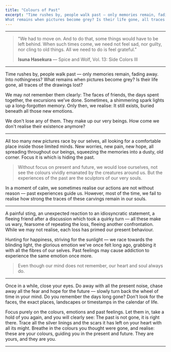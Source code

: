 ```yaml
---
title: "Colours of Past"
excerpt: "Time rushes by, people walk past — only memories remain, fading away. Into nothingness?
What remains when pictures become grey? Is their life gone, all traces of the drawings lost?"
---
```


---
> "We had to move on. And to do that, some things would have to be left behind.
> When such times come, we need not feel sad, nor guilty, nor cling to old things.
> All we need to do is feel grateful."
> <footer><strong>Isuna Hasekura </strong> &mdash; Spice and Wolf, Vol. 13: Side Colors III</footer>

---

Time rushes by, people walk past — only memories remain, fading away. Into nothingness?
What remains when pictures become grey? Is their life gone, all traces of the drawings lost? 

We may not remember them clearly: The faces of friends, the days spent together, the excursions we've done.
Sometimes, a shimmering spark lights up a long-forgotten memory. Only then, we realise: It still exists, buried beneath all those new emotions. 

We don't lose any of them. They make up our very beings. How come we don't realise their existence anymore? 

---

All too many new pictures race by our selves, all looking for a comfortable place inside those limited minds.
New worries, new pain, new hope, all spreading throughout our beings, squeezing the memories into a dusty, old corner.
Focus it is which is hiding the past. 

> Without focus on present and future, we would lose ourselves, not see the colours vividly emanated by the creatures around us.
> But the experiences of the past are the sculptors of our very souls. 

In a moment of calm, we sometimes realise our actions are not without reason — past experiences guide us.
However, most of the time, we fail to realise how strong the traces of these carvings remain in our souls.

---

A painful sting, an unexpected reaction to an idiosyncratic statement, a fleeing friend after a discussion which took a quirky turn —
all these make us wary, fearsome of repeating the loss, fleeing another confrontation.
While we may not realise, each loss has primed our present behaviour. 

Hunting for happiness, striving for the sunlight — we race towards the blinding light, the glorious emotion we've once felt long ago,
grabbing it with all the fibres of our selves. Past feelings may cause addiction to experience the same emotion once more.

> Even though our mind does not remember, our heart and soul always do.

---

Once in a while, close your eyes. Do away with all the present noise, chase away all the fear and hope for the future —
slowly turn back the wheel of time in your mind. Do you remember the days long gone? 
Don't look for the faces, the exact places, landscapes or timestamps in the calendar of life. 

Focus purely on the colours, emotions and past feelings. Let them in, take a hold of you again, and you will clearly see:
The past is not gone, it is right there. Trace all the silver linings and the scars it has left on your heart with all its might.
Breathe in the colours you thought were gone, and realise: these are your colours, guiding you in the present and future.
They are yours, and they are you.

---
